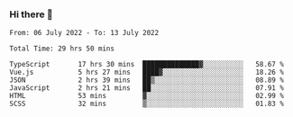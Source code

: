 ### Hi there 👋

<!--
**siaikin/siaikin** is a ✨ _special_ ✨ repository because its `README.md` (this file) appears on your GitHub profile.

Here are some ideas to get you started:

- 🔭 I’m currently working on ...
- 🌱 I’m currently learning ...
- 👯 I’m looking to collaborate on ...
- 🤔 I’m looking for help with ...
- 💬 Ask me about ...
- 📫 How to reach me: ...
- 😄 Pronouns: ...
- ⚡ Fun fact: ...
-->

<!--START_SECTION:waka-->

```text
From: 06 July 2022 - To: 13 July 2022

Total Time: 29 hrs 50 mins

TypeScript       17 hrs 30 mins  ██████████████▓░░░░░░░░░░   58.67 %
Vue.js           5 hrs 27 mins   ████▓░░░░░░░░░░░░░░░░░░░░   18.26 %
JSON             2 hrs 39 mins   ██▒░░░░░░░░░░░░░░░░░░░░░░   08.89 %
JavaScript       2 hrs 21 mins   ██░░░░░░░░░░░░░░░░░░░░░░░   07.91 %
HTML             53 mins         ▓░░░░░░░░░░░░░░░░░░░░░░░░   02.99 %
SCSS             32 mins         ▒░░░░░░░░░░░░░░░░░░░░░░░░   01.83 %
```

<!--END_SECTION:waka-->
